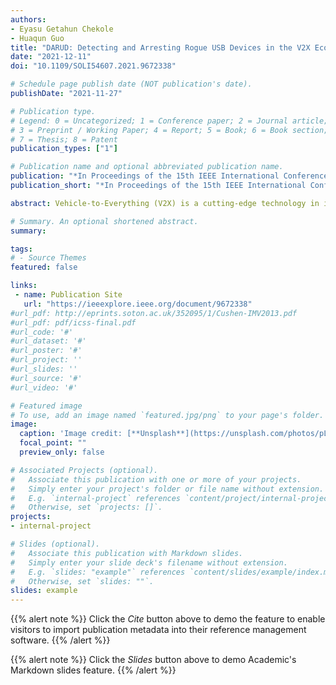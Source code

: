 ```yaml
---
authors:
- Eyasu Getahun Chekole
- Huaqun Guo
title: "DARUD: Detecting and Arresting Rogue USB Devices in the V2X Ecosystem"
date: "2021-12-11"
doi: "10.1109/SOLI54607.2021.9672338"

# Schedule page publish date (NOT publication's date).
publishDate: "2021-11-27"

# Publication type.
# Legend: 0 = Uncategorized; 1 = Conference paper; 2 = Journal article;
# 3 = Preprint / Working Paper; 4 = Report; 5 = Book; 6 = Book section;
# 7 = Thesis; 8 = Patent
publication_types: ["1"]

# Publication name and optional abbreviated publication name.
publication: "*In Proceedings of the 15th IEEE International Conference on Service Operations and Logistics, and Informatics (SOLI'21), IEEE*"
publication_short: "*In Proceedings of the 15th IEEE International Conference on Service Operations and Logistics, and Informatics (SOLI'21), IEEE*"

abstract: Vehicle-to-Everything (V2X) is a cutting-edge technology in intelligent transportation systems (ITS). In V2X, various entities communicate and cooperate each other to ensure road safety and efficiency. However, such communications and cooperation also pose various security risks to the transportation system. In particular, due to the involvement of several unattended roadside devices, such as roadside units (RSUs), industrial PCs, traffic light controllers, 3D laser scanners, video cameras, and pedestrian sensors, the V2X ecosystem is highly vulnerable to malware attacks. Attackers may use rogue USB devices to inject various types of malware (e.g., viruses, spyware, ransomware and worms) to the V2X system via the USB ports of the roadside devices. Such attacks may result in a debilitating impact on the safety and efficiency of road traffic. Although a wide-range of approaches have been proposed against USB-based attacks, most of them have several limitations, especially when applied in the V2X context. For example, the widely adopted approaches against USB-based attacks are scanning USB devices using anti-malware/antivirus tools (which is often not effective against zero-day malware), disabling USB ports (security-through-obscurity has already several drawbacks), whitelisting USB devices using certain attributes of the USB devices (which is often bypassed by brute-force attacks and not effective against dishonest USB users). Furthermore, most of the existing solutions are implemented only for general purpose computing devices (e.g., computers and servers), hence might not be suitable for sensors and tiny IoT devices involved in the V2X environment. Moreover, the configuration and update processes of most existing solutions requires physical access to the devices, which might not be feasible in V2X where devices and sensors are dispersed across various roadside locations. In this work, we propose and implement DARUD – a lightweight and automated toolkit that dynamically detects and prevents rogue USB devices in V2X. This is achieved by constructing a USB authorization policy based on kernel-level USB rules and fingerprints. The proposed solution can also be configured and updated to the roadside devices over-the-air via a secured VPN tunneling. This avoids the hassle of physically configuring or updating the USB-security solutions on each roadside device. The effectiveness of our proposed approach is also tested using a realistic V2X infrastructure.

# Summary. An optional shortened abstract.
summary: 

tags:
# - Source Themes
featured: false

links:
 - name: Publication Site
   url: "https://ieeexplore.ieee.org/document/9672338"
#url_pdf: http://eprints.soton.ac.uk/352095/1/Cushen-IMV2013.pdf
#url_pdf: pdf/icss-final.pdf
#url_code: '#'
#url_dataset: '#'
#url_poster: '#'
#url_project: ''
#url_slides: ''
#url_source: '#'
#url_video: '#'

# Featured image
# To use, add an image named `featured.jpg/png` to your page's folder. 
image:
  caption: 'Image credit: [**Unsplash**](https://unsplash.com/photos/pLCdAaMFLTE)'
  focal_point: ""
  preview_only: false

# Associated Projects (optional).
#   Associate this publication with one or more of your projects.
#   Simply enter your project's folder or file name without extension.
#   E.g. `internal-project` references `content/project/internal-project/index.md`.
#   Otherwise, set `projects: []`.
projects:
- internal-project

# Slides (optional).
#   Associate this publication with Markdown slides.
#   Simply enter your slide deck's filename without extension.
#   E.g. `slides: "example"` references `content/slides/example/index.md`.
#   Otherwise, set `slides: ""`.
slides: example
---
```


{{% alert note %}}
Click the *Cite* button above to demo the feature to enable visitors to import publication metadata into their reference management software.
{{% /alert %}}

{{% alert note %}}
Click the *Slides* button above to demo Academic's Markdown slides feature.
{{% /alert %}}

